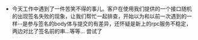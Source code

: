 - 今天工作中遇到了一件苦笑不得的事儿。客户在使用我们提供的一个接口随机的出现签名失败的现象，让我们帮忙一起排查，开始以为和以前一次遇到的一样--是参与签名的body体与提交的有差异，还怀疑是新上的rpc服务不稳定，两边对比了签名前的串...等等... 尝试了